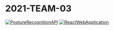 # 2021-TEAM-03

[![PostureRecognitionAPI](https://github.com/leongjinghao/Posture-Analysis-Application/actions/workflows/dotnet.yml/badge.svg)](https://github.com/leongjinghao/Posture-Analysis-Application/actions/workflows/dotnet.yml)
[![ReactWebApplication](https://github.com/leongjinghao/Posture-Analysis-Application/actions/workflows/react.yml/badge.svg)](https://github.com/leongjinghao/Posture-Analysis-Application/actions/workflows/react.yml)
